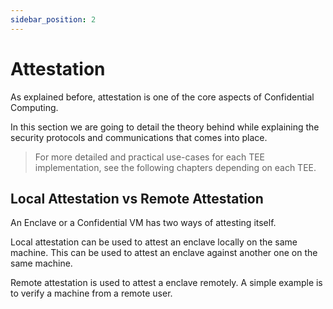 ```yaml
---
sidebar_position: 2
---
```


# Attestation

As explained before, attestation is one of the core aspects of Confidential Computing. 

In this section we are going to detail the theory behind while explaining the security protocols and communications that comes into place. 

> For more detailed and practical use-cases for each TEE implementation, see the following chapters depending on each TEE. 

## Local Attestation vs Remote Attestation

An Enclave or a Confidential VM has two ways of attesting itself. 

Local attestation can be used to attest an enclave locally on the same machine. This can be used to attest an enclave against another one on the same machine.  

Remote attestation is used to attest a enclave remotely. A simple example is to verify a machine from a remote user. 

<!-- ## Types of remote Attestation implementations -->

